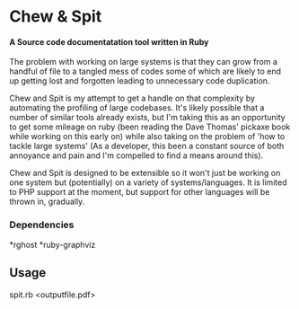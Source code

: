 Chew & Spit
==============

#### A Source code documentatation tool written in Ruby

The problem with working on large systems is that they can grow
from a handful of file to a tangled mess of codes some of which
are likely to end up getting lost and forgotten leading to unnecessary
code duplication.

Chew and Spit is my attempt to get a handle on that complexity
by automating the profiling  of large codebases.  It's likely possible
that a number of similar tools already exists, but I'm taking this
as an opportunity to get some mileage on ruby (been reading the Dave Thomas'
pickaxe book while working on this early on) while also taking on the problem
of 'how to tackle large systems' (As a developer, this been a constant
source of both annoyance and pain and I'm compelled to find a means around this).

Chew and Spit is designed to be extensible so it won't just be working
on one system but (potentially) on a variety of systems/languages. It is limited to PHP
support at the moment, but support for other languages will be thrown in, gradually.


### Dependencies ###

*rghost
*ruby-graphviz

Usage
-----

spit.rb <outputfile.pdf>

